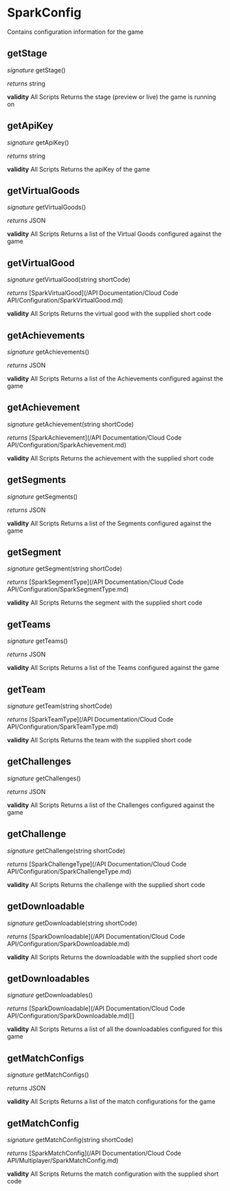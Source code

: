 # SparkConfig

Contains configuration information for the game


## getStage
_signature_ getStage()</p>
_returns_ string</p>
<b>validity</b> All Scripts
Returns the stage (preview or live) the game is running on

## getApiKey
_signature_ getApiKey()</p>
_returns_ string</p>
<b>validity</b> All Scripts
Returns the apiKey of the game

## getVirtualGoods
_signature_ getVirtualGoods()</p>
_returns_ JSON</p>
<b>validity</b> All Scripts
Returns a list of the Virtual Goods configured against the game

## getVirtualGood
_signature_ getVirtualGood(string shortCode)</p>
_returns_ [SparkVirtualGood](/API Documentation/Cloud Code API/Configuration/SparkVirtualGood.md)</p>
<b>validity</b> All Scripts
Returns the virtual good with the supplied short code

## getAchievements
_signature_ getAchievements()</p>
_returns_ JSON</p>
<b>validity</b> All Scripts
Returns a list of the Achievements configured against the game

## getAchievement
_signature_ getAchievement(string shortCode)</p>
_returns_ [SparkAchievement](/API Documentation/Cloud Code API/Configuration/SparkAchievement.md)</p>
<b>validity</b> All Scripts
Returns the achievement with the supplied short code

## getSegments
_signature_ getSegments()</p>
_returns_ JSON</p>
<b>validity</b> All Scripts
Returns a list of the Segments configured against the game

## getSegment
_signature_ getSegment(string shortCode)</p>
_returns_ [SparkSegmentType](/API Documentation/Cloud Code API/Configuration/SparkSegmentType.md)</p>
<b>validity</b> All Scripts
Returns the segment with the supplied short code

## getTeams
_signature_ getTeams()</p>
_returns_ JSON</p>
<b>validity</b> All Scripts
Returns a list of the Teams configured against the game

## getTeam
_signature_ getTeam(string shortCode)</p>
_returns_ [SparkTeamType](/API Documentation/Cloud Code API/Configuration/SparkTeamType.md)</p>
<b>validity</b> All Scripts
Returns the team with the supplied short code

## getChallenges
_signature_ getChallenges()</p>
_returns_ JSON</p>
<b>validity</b> All Scripts
Returns a list of the Challenges configured against the game

## getChallenge
_signature_ getChallenge(string shortCode)</p>
_returns_ [SparkChallengeType](/API Documentation/Cloud Code API/Configuration/SparkChallengeType.md)</p>
<b>validity</b> All Scripts
Returns the challenge with the supplied short code

## getDownloadable
_signature_ getDownloadable(string shortCode)</p>
_returns_ [SparkDownloadable](/API Documentation/Cloud Code API/Configuration/SparkDownloadable.md)</p>
<b>validity</b> All Scripts
Returns the downloadable with the supplied short code

## getDownloadables
_signature_ getDownloadables()</p>
_returns_ [SparkDownloadable](/API Documentation/Cloud Code API/Configuration/SparkDownloadable.md)[]</p>
<b>validity</b> All Scripts
Returns a list of all the downloadables configured for this game

## getMatchConfigs
_signature_ getMatchConfigs()</p>
_returns_ JSON</p>
<b>validity</b> All Scripts
Returns a list of the match configurations for the game

## getMatchConfig
_signature_ getMatchConfig(string shortCode)</p>
_returns_ [SparkMatchConfig](/API Documentation/Cloud Code API/Multiplayer/SparkMatchConfig.md)</p>
<b>validity</b> All Scripts
Returns the match configuration with the supplied short code

